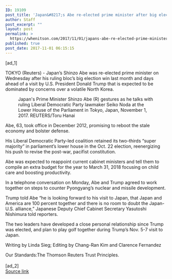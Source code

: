 ```yaml
---
ID: 19109
post_title: 'Japan&#8217;s Abe re-elected prime minister after big election win'
author: Staff
post_excerpt: ""
layout: post
permalink: >
  https://whenitson.com/2017/11/01/japans-abe-re-elected-prime-minister-after-big-election-win/
published: true
post_date: 2017-11-01 06:15:15
---
```

 [ad_1]
<br><div data-reactid="31"><p data-reactid="32">TOKYO (Reuters) - Japan’s Shinzo Abe was re-elected prime minister on Wednesday after his ruling bloc’s big election win last month and days ahead of a visit by U.S. President Donald Trump that is expected to be dominated by concerns over a volatile North Korea. </p><div class="PrimaryAsset_container_2pnvl" data-reactid="33"><div class="Image_container_1tVQo" data-reactid="34"><figure tabindex="-1" data-reactid="35"/><figcaption data-reactid="38"><span class="Image_caption_KoNH1" data-reactid="39">Japan's Prime Minister Shinzo Abe (R) gestures as he talks with ruling Liberal Democratic Party lawmaker Seiko Noda at the Lower House of the Parliament in Tokyo, Japan, November 1, 2017. REUTERS/Toru Hanai</span></figcaption></div></div><p data-reactid="40">Abe, 63, took office in December 2012, promising to reboot the stale economy and bolster defense. </p><p data-reactid="41">His Liberal Democratic Party-led coalition retained its two-thirds “super majority” in parliament’s lower house in the Oct. 22 election, reenergizing his push to revise the post-war, pacifist constitution. </p><p data-reactid="42">Abe was expected to reappoint current cabinet ministers and tell them to compile an extra budget for the year to March 31, 2018 focusing on child care and boosting productivity. </p><p data-reactid="43">In a telephone conversation on Monday, Abe and Trump agreed to work together on steps to counter Pyongyang’s nuclear and missile development.  </p><p data-reactid="44">Trump told Abe “he is looking forward to his visit to Japan, that Japan and America are 100 percent together and there is no room to doubt the Japan-U.S. alliance,” Japanese Deputy Chief Cabinet Secretary Yasutoshi Nishimura told reporters. </p><p data-reactid="45">The two leaders have developed a close personal relationship since Trump was elected, and plan to play golf together during Trump’s Nov. 5-7 visit to Japan.  </p><div class="Attribution_attribution_o4ojT" data-reactid="47"><p class="Attribution_content_27_rw" data-reactid="48">Writing by Linda Sieg; Editing by Chang-Ran Kim and Clarence Fernandez</p></div><div class="ArticleBody_trustBadgeContainer_1_iEv" data-reactid="49"><span class="ArticleBody_trustBadgeTitle_3xFqc" data-reactid="50">Our Standards:</span><span class="trustBadgeUrl" data-reactid="51">The Thomson Reuters Trust Principles.</span></div></div>
<br>[ad_2]
<br><a href="http://feeds.reuters.com/~r/Reuters/worldNews/~3/uTnMB8LG-Ho/japans-abe-re-elected-prime-minister-after-big-election-win-idUSKBN1D13LP">Source link </a>